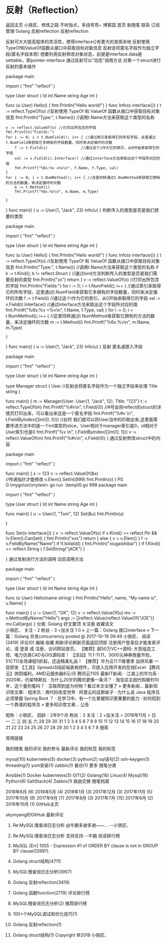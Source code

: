 # 反射（Reflection）

返回主页 小铁匠、修炼之路 不听指点，多绕弯弯~
博客园
首页
新随笔
联系
订阅
管理
Golang 反射reflection
反射reflection

反射可大大提高程序的灵活性，使得interface{}有更大的发挥余地
反射使用TypeOf和ValueOf函数从接口中获取目标对象信息
反射会将匿名字段作为独立字段(匿名字段本质)
想要利用反射修改对象状态，前提是interface.data是settable，即pointer-interface
通过反射可以“动态”调用方法
对某一个struct进行反射的基本操作

package main

import (
    "fmt"
    "reflect"
)

type User struct {
    Id   int
    Name string
    Age  int
}

func (u User) Hello() {
    fmt.Println("Hello world!")
}
func Info(o interface{}) {
    t := reflect.TypeOf(o)         //反射使用 TypeOf 和 ValueOf 函数从接口中获取目标对象信息
    fmt.Println("Type:", t.Name()) //调用t.Name方法来获取这个类型的名称

    v := reflect.ValueOf(o) //打印出所包含的字段
    fmt.Println("Fields:")
    for i := 0; i < t.NumField(); i++ { //通过索引来取得它的所有字段，这里通过t.NumField来获取它多拥有的字段数量，同时来决定循环的次数
        f := t.Field(i)               //通过这个i作为它的索引，从0开始来取得它的字段
        val := v.Field(i).Interface() //通过interface方法来取出这个字段所对应的值
        fmt.Printf("%6s:%v =%v\n", f.Name, f.Type, val)
    }
    for i := 0; i < t.NumMethod(); i++ { //这里同样通过t.NumMethod来获取它拥有的方法的数量，来决定循环的次数
        m := t.Method(i)
        fmt.Printf("%6s:%v\n", m.Name, m.Type)

    }
}
func main() {
    u := User{1, "Jack", 23}
    Info(u)
}
判断传入的类型是否是我们想要的类型

package main

import (
    "fmt"
    "reflect"
)

type User struct {
    Id   int
    Name string
    Age  int
}

func (u User) Hello() {
    fmt.Println("Hello world!")
}
func Info(o interface{}) {
    t := reflect.TypeOf(o)                  //反射使用 TypeOf 和 ValueOf 函数从接口中获取目标对象信息
    fmt.Println("Type:", t.Name())          //调用t.Name方法来获取这个类型的名称
    if k := t.Kind(); k != reflect.Struct { //通过kind方法判断传入的类型是否是我们需要反射的类型
        fmt.Println("xx")
        return
    }
    v := reflect.ValueOf(o) //打印出所包含的字段
    fmt.Println("Fields:")
    for i := 0; i < t.NumField(); i++ { //通过索引来取得它的所有字段，这里通过t.NumField来获取它多拥有的字段数量，同时来决定循环的次数
        f := t.Field(i)               //通过这个i作为它的索引，从0开始来取得它的字段
        val := v.Field(i).Interface() //通过interface方法来取出这个字段所对应的值
        fmt.Printf("%6s:%v =%v\n", f.Name, f.Type, val)
    }
    for i := 0; i < t.NumMethod(); i++ { //这里同样通过t.NumMethod来获取它拥有的方法的数量，来决定循环的次数
        m := t.Method(i)
        fmt.Printf("%6s:%v\n", m.Name, m.Type)

    }
}
func main() {
    u := User{1, "Jack", 23}
    Info(u)
}
反射 匿名或嵌入字段

package main

import (
    "fmt"
    "reflect"
)

type User struct {
    Id   int
    Name string
    Age  int
}

type Manager struct {
    User  //反射会将匿名字段作为一个独立字段来处理
    Title string
}

func main() {
    m := Manager{User: User{1, "Jack", 12}, Title: "123"}
    t := reflect.TypeOf(m)
    fmt.Printf("%#v\n", t.Field(0))                   //#号会将reflect的struct的详情页打印出来，可以看出来这是一个匿名字段
    fmt.Printf("%#v \n", t.FieldByIndex([]int{0, 0})) //此时 我们就可以将User当中的ID取出来,这里面需要传进方法中的是一个int类型的slice，User相对于manager索引是0，id相对于User索引也是0
    fmt.Printf("%v \n", t.FieldByIndex([]int{0, 1}))
    v := reflect.ValueOf(m)
    fmt.Printf("%#v\n", v.Field(0))
}
通过反射修改struct中的内容

package main

import (
    "fmt"
    "reflect"
)

func main() {
    x := 123
    v := reflect.ValueOf(&x)   
    //传递指针才能修改
    v.Elem().SetInt(999)
    fmt.Println(x)
}
PS G:\mygo\src\mytest> go run .\temp10.go
999
package main

import (
    "fmt"
    "reflect"
)

type User struct {
    Id   int
    Name string
    Age  int
}

func main() {
    u := User{1, "Tom", 12}
    Set(&u)
    fmt.Println(u)

}

func Set(o interface{}) {
    v := reflect.ValueOf(o)
    if v.Kind() == reflect.Ptr && !v.Elem().CanSet() {
        fmt.Println("xxx")
        return
    } else {
        v = v.Elem()
    }
    f := v.FieldByName("Name")
    if !f.IsValid() {
        fmt.Println("xiugaishibai")
    }
    if f.Kind() == reflect.String {
        f.SetString("jACK")
    }

}
通过发射进行方法的调用 动态调用方法

package main

import (
    "fmt"
    "reflect"
)

type User struct {
    Id   int
    Name string
    Age  int
}

func (u User) Hello(name string) {
    fmt.Println("Hello", name, "My name is", u.Name)
}

func main() {
    u := User{1, "OK", 12}
    v := reflect.ValueOf(u)
    mv := v.MethodByName("Hello")
    args := []reflect.Value{reflect.ValueOf("JOE")}
    mv.Call(args)
}
分类: Golang
好文要顶 关注我 收藏该文    
小铁匠、
关注 - 2
粉丝 - 3
+加关注
1 0
« 上一篇：Golang 接口interface
» 下一篇：Golang 并发concurrency
posted @ 2017-10-19 09:49 小铁匠、 阅读(3419) 评论(0) 编辑 收藏
刷新评论刷新页面返回顶部
注册用户登录后才能发表评论，请 登录 或 注册，访问网站首页。
【推荐】超50万VC++源码: 大型组态工控、电力仿真CAD与GIS源码库！
【活动】11.1-11.11，3000元神券限量开抢，51CTO全场课程5折起，还送精美礼品！
【推荐】华为云11.11普惠季 血拼风暴 一促即发
【工具】SpreadJS纯前端表格控件，可嵌入应用开发的在线Excel
【腾讯云】拼团福利，AMD云服务器8元/月
腾讯云1105
最新IT新闻:
· 江湖上的华为系
· 2020年，约架特斯拉
· 为什么20岁的腾讯更像一条河？
· 淘宝店主因代购被判10年，这个量刑冤吗？
· 互联网到底为何物？看过本文全懂了
» 更多新闻...
最新知识库文章:
· 程序员：用代码改变世界
· 阿里云的这群疯子
· 为什么说 Java 程序员必须掌握 Spring Boot ？
· 在学习中，有一个比掌握知识更重要的能力
· 如何招到一个靠谱的程序员
» 更多知识库文章...
公告

昵称：小铁匠、
园龄：2年9个月
粉丝：3
关注：2
+加关注
<	2018年11月	>
日	一	二	三	四	五	六
28	29	30	31	1	2	3
4	5	6	7	8	9	10
11	12	13	14	15	16	17
18	19	20	21	22	23	24
25	26	27	28	29	30	1
2	3	4	5	6	7	8
搜索

 
常用链接

我的随笔
我的评论
我的参与
最新评论
我的标签
我的标签

mysql(10)
kubernetes(5)
docker(3)
python(2)
sql语句(2)
ssh-keygen(1)
threading(1)
yum安装(1)
zabbix(1)
备份(1)
更多
随笔分类

Ansible(1)
Docker kubernetes(5)
GIT(2)
Golang(16)
Linux(4)
Mysql(16)
Python(6)
SaltStack(4)
Zabbix(1)
路由交换
随笔档案

2018年6月 (6)
2018年5月 (4)
2018年1月 (3)
2017年12月 (3)
2017年11月 (5)
2017年10月 (8)
2017年9月 (7)
2017年8月 (3)
2017年7月 (15)
2017年6月 (2)
2016年10月 (1)
GitHub主页

skymyang的GitHub
最新评论

1. Re:MySQL慢查询日志分析
@牛腩多谢多谢~~~...
--小铁匠、
2. Re:MySQL慢查询日志分析
支持支持
--牛腩
阅读排行榜

1. MySQL [Err] 1055 - Expression #1 of ORDER BY clause is not in GROUP BY clause(12897)
2. Golang struct结构(4711)
3. MySQL慢查询日志分析(3957)
4. Golang 反射reflection(3419)
5. Golang 函数function(2719)
评论排行榜

1. MySQL慢查询日志分析(2)
推荐排行榜

1. 100+个MySQL调试和优化技巧(1)
2. Golang 反射reflection(1)
3. Golang struct结构(1)
Copyright ©2018 小铁匠、